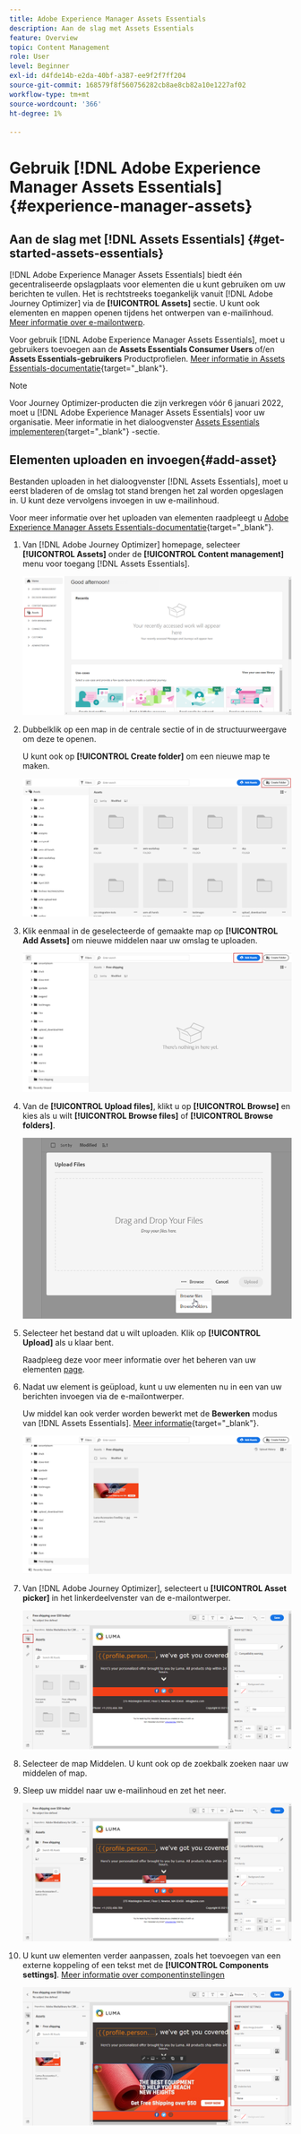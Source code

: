 ```yaml
---
title: Adobe Experience Manager Assets Essentials
description: Aan de slag met Assets Essentials
feature: Overview
topic: Content Management
role: User
level: Beginner
exl-id: d4fde14b-e2da-40bf-a387-ee9f2f7ff204
source-git-commit: 168579f8f560756282cb8ae8cb82a10e1227af02
workflow-type: tm+mt
source-wordcount: '366'
ht-degree: 1%

---
```


# Gebruik [!DNL Adobe Experience Manager Assets Essentials] {#experience-manager-assets}

## Aan de slag met [!DNL Assets Essentials] {#get-started-assets-essentials}

[!DNL Adobe Experience Manager Assets Essentials] biedt één gecentraliseerde opslagplaats voor elementen die u kunt gebruiken om uw berichten te vullen. Het is rechtstreeks toegankelijk vanuit [!DNL Adobe Journey Optimizer] via de **[!UICONTROL Assets]** sectie. U kunt ook elementen en mappen openen tijdens het ontwerpen van e-mailinhoud. [Meer informatie over e-mailontwerp](design-emails.md).

Voor gebruik [!DNL Adobe Experience Manager Assets Essentials], moet u gebruikers toevoegen aan de **Assets Essentials Consumer Users** of/en **Assets Essentials-gebruikers** Productprofielen. [Meer informatie in Assets Essentials-documentatie](https://experienceleague.adobe.com/docs/experience-manager-assets-essentials/help/deploy-administer.html){target=&quot;_blank&quot;}.

>[!NOTE]
>Voor Journey Optimizer-producten die zijn verkregen vóór 6 januari 2022, moet u [!DNL Adobe Experience Manager Assets Essentials] voor uw organisatie. Meer informatie in het dialoogvenster [Assets Essentials implementeren](https://experienceleague.adobe.com/docs/experience-manager-assets-essentials/help/deploy-administer.html){target=&quot;_blank&quot;} -sectie.

## Elementen uploaden en invoegen{#add-asset}

Bestanden uploaden in het dialoogvenster [!DNL Assets Essentials], moet u eerst bladeren of de omslag tot stand brengen het zal worden opgeslagen in. U kunt deze vervolgens invoegen in uw e-mailinhoud.

Voor meer informatie over het uploaden van elementen raadpleegt u [Adobe Experience Manager Assets Essentials-documentatie](https://experienceleague.adobe.com/docs/experience-manager-assets-essentials/help/add-delete.html){target=&quot;_blank&quot;}.

1. Van [!DNL Adobe Journey Optimizer] homepage, selecteer **[!UICONTROL Assets]** onder de **[!UICONTROL Content management]** menu voor toegang [!DNL Assets Essentials].

   ![](assets/media_library_1.png)

1. Dubbelklik op een map in de centrale sectie of in de structuurweergave om deze te openen.

   U kunt ook op **[!UICONTROL Create folder]** om een nieuwe map te maken.

   ![](assets/media_library_8.png)

1. Klik eenmaal in de geselecteerde of gemaakte map op **[!UICONTROL Add Assets]** om nieuwe middelen naar uw omslag te uploaden.

   ![](assets/media_library_2.png)

1. Van de **[!UICONTROL Upload files]**, klikt u op **[!UICONTROL Browse]** en kies als u wilt **[!UICONTROL Browse files]** of **[!UICONTROL Browse folders]**.

   ![](assets/media_library_3.png)

1. Selecteer het bestand dat u wilt uploaden. Klik op **[!UICONTROL Upload]** als u klaar bent.

   Raadpleeg deze voor meer informatie over het beheren van uw elementen [page](https://experienceleague.adobe.com/docs/experience-manager-assets-essentials/help/manage-organize.html).

1. Nadat uw element is geüpload, kunt u uw elementen nu in een van uw berichten invoegen via de e-mailontwerper.

   Uw middel kan ook verder worden bewerkt met de **Bewerken** modus van [!DNL Assets Essentials]. [Meer informatie](https://experienceleague.adobe.com/docs/experience-manager-assets-essentials/help/edit-images.html){target=&quot;_blank&quot;}.

   ![](assets/media_library_12.png)

1. Van [!DNL Adobe Journey Optimizer], selecteert u **[!UICONTROL Asset picker]** in het linkerdeelvenster van de e-mailontwerper.

   ![](assets/media_library_5.png)

1. Selecteer de map Middelen. U kunt ook op de zoekbalk zoeken naar uw middelen of map.

1. Sleep uw middel naar uw e-mailinhoud en zet het neer.

   ![](assets/media_library_6.png)

1. U kunt uw elementen verder aanpassen, zoals het toevoegen van een externe koppeling of een tekst met de **[!UICONTROL Components settings]**. [Meer informatie over componentinstellingen](content-components.md)

   ![](assets/media_library_13.png)
